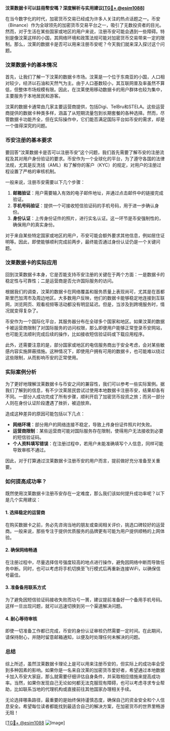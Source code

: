 **汶莱数据卡可以註冊幣安嗎？深度解析与实用建议[[TG💪+ @esim1088](https://t.me/s/esim1088)]**

在当今数字化的时代，加密货币交易已经成为许多人关注的热点话题之一。币安（Binance）作为全球领先的加密货币交易平台之一，吸引了无数投资者的目光。然而，对于生活在某些国家或地区的用户来说，注册币安可能会遇到一些障碍。特别是像汶莱这样的小国，其网络环境和政策法规可能对加密货币交易带来一定的限制。那么，汶莱的数据卡是否可以用来注册币安呢？今天我们就来深入探讨这个问题。

### 汶莱数据卡的基本情况

首先，让我们了解一下汶莱的数据卡市场。汶莱是一个位于东南亚的小国，人口相对较少，经济以石油和天然气为主。由于人口基数较小，其互联网普及率虽然不算低，但整体市场规模有限。因此，在汶莱使用移动数据卡的用户群体也较为集中，主要服务于本地居民和游客。

汶莱的数据卡通常由几家主要运营商提供，包括Digi、TelBru和STELA。这些运营商提供的数据卡种类多样，涵盖了从短期流量包到长期套餐的各种选择。然而，尽管数据卡功能齐全，但在实际操作中，它们能否满足国际平台如币安的需求，却是一个值得深究的问题。

### 币安注册的基本要求

要回答“汶莱数据卡是否可以注册币安”这个问题，我们首先需要了解币安的注册流程及其对用户身份验证的要求。币安作为一个全球化的平台，为了遵守各国的法律法规，尤其是反洗钱（AML）和了解你的客户（KYC）的规定，对用户的注册过程设置了严格的审核机制。

一般来说，注册币安需要以下几个步骤：

1. **邮箱验证**：用户需要输入有效的电子邮件地址，并通过点击邮件中的链接完成验证。
2. **手机号码验证**：提供一个可接收短信验证码的手机号码，用于进一步确认身份。
3. **身份认证**：上传身份证件的照片，进行实名认证。这一环节是币安强制性的，确保用户的真实身份。

对于来自某些特定国家或地区的用户，币安可能会额外要求其他信息，例如居住证明等。因此，即使能够顺利完成前两步，最终能否通过身份认证仍是一个关键问题。

### 汶莱数据卡的实际应用

回到汶莱数据卡本身，它是否能支持币安注册的关键在于两个方面：一是数据卡的稳定性与可靠性；二是运营商是否允许国际服务的访问。

根据我们的调查，汶莱的数据卡在网络覆盖和服务质量上表现尚可，尤其是在首都斯里巴加湾市及周边地区。大多数用户反映，他们的数据卡能够稳定地连接到互联网，浏览网页、观看视频等活动都没有明显延迟。但是，当涉及到跨境服务时，情况就变得复杂了。

币安作为一个国际化平台，其服务器分布在全球多个国家和地区。如果汶莱的数据卡被运营商限制了对国际服务的访问权限，那么即便用户能够正常登录币安网站，也可能无法顺利完成后续的操作，比如接收短信验证码或下载应用程序。

此外，还需要注意的是，部分国家或地区的电信服务商出于安全考虑，会对某些敏感内容实施屏蔽措施。这种情况下，即使用户拥有可用的数据卡，也可能难以绕过这些限制，从而影响币安的正常使用。

### 实际案例分析

为了更好地理解汶莱数据卡与币安之间的兼容性，我们可以参考一些实际案例。据我们了解到的信息，有不少汶莱居民尝试过使用本地数据卡注册币安，结果却各有不同。一部分人成功完成了所有步骤，顺利开启了加密货币投资之旅；而另一部分人则在身份认证阶段遭遇了挫折，被迫放弃。

造成这种差异的原因可能包括以下几点：

- **网络环境**：部分用户的网络连接不稳定，导致上传身份证件照片时失败。
- **运营商限制**：某些运营商可能对国际服务存在限制，使得用户无法接收到必要的短信验证码。
- **个人资料填写错误**：在注册过程中，若用户未能准确填写个人信息，同样可能导致审核不通过。

因此，对于打算通过汶莱数据卡注册币安的用户而言，提前做好充分准备至关重要。

### 如何提高成功率？

既然使用汶莱数据卡注册币安存在一定难度，那么我们该如何提升成功率呢？以下是几个实用建议：

#### 1. 选择稳定的运营商
在购买数据卡之前，务必先咨询当地的朋友或查阅相关评价，挑选口碑较好的运营商。一般来说，那些专注于提供优质服务的品牌更有可能为用户提供顺畅的上网体验。

#### 2. 确保网络畅通
在注册过程中，尽量选择信号强度较高的地点进行操作，避免因网络中断而导致任务中断。同时，也可以考虑将手机切换至飞行模式后再重新连接WiFi，以确保信号最佳。

#### 3. 准备备用联系方式
为了避免因短信验证码接收失败而功亏一篑，建议提前准备好一个备用手机号码。这样一旦出现问题，就可以迅速切换到另一个渠道解决问题。

#### 4. 耐心等待审核
即使一切准备工作都已完成，币安的身份认证审核仍然需要一定时间。在此期间，请保持耐心，并随时留意邮箱通知，以便及时处理任何未解决的问题。

### 总结

综上所述，虽然汶莱数据卡理论上是可以用来注册币安的，但实际上的成功率会受到多种因素的影响。如果你是一名来自汶莱的加密货币爱好者，希望通过本地数据卡加入币安大家庭，那么就需要仔细评估自身条件，并采取相应措施来提高成功率。当然，如果你发现自己无论如何都无法克服现有障碍，也可以考虑寻求专业帮助，比如联系当地的代理机构或直接前往其他国家办理相关手续。

无论选择哪条路径，最重要的是始终保持谨慎态度，确保自己的资金安全和个人信息安全。希望每位读者都能找到最适合自己的解决方案，在加密货币的世界里畅游无阻！

[[TG💪+ @esim1088](https://t.me/s/esim1088) ![Image](https://i.postimg.cc/4NQfJmqS/Snipaste-2025-05-13-00-14-12.png)]